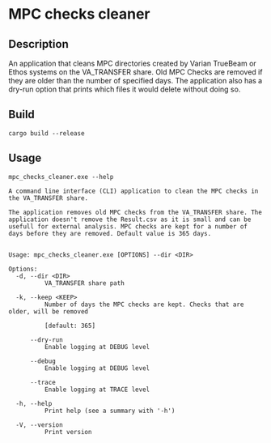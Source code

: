 # MPC checks cleaner

## Description

An application that cleans MPC directories created by Varian TrueBeam or Ethos systems on the VA_TRANSFER share. Old MPC Checks are removed if they are older than the number of specified days. The application also has a dry-run option that prints which files it would delete without doing so.

## Build

```shell
cargo build --release
```

## Usage

```shell
mpc_checks_cleaner.exe --help

A command line interface (CLI) application to clean the MPC checks in the VA_TRANSFER share.

The application removes old MPC checks from the VA_TRANSFER share. The application doesn't remove the Result.csv as it is small and can be usefull for external analysis. MPC checks are kept for a number of days before they are removed. Default value is 365 days.


Usage: mpc_checks_cleaner.exe [OPTIONS] --dir <DIR>

Options:
  -d, --dir <DIR>
          VA_TRANSFER share path

  -k, --keep <KEEP>
          Number of days the MPC checks are kept. Checks that are older, will be removed

          [default: 365]

      --dry-run
          Enable logging at DEBUG level

      --debug
          Enable logging at DEBUG level

      --trace
          Enable logging at TRACE level

  -h, --help
          Print help (see a summary with '-h')

  -V, --version
          Print version
```
